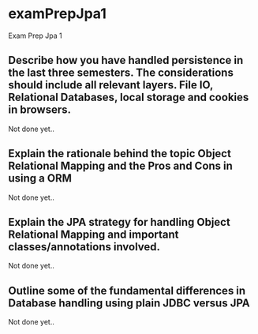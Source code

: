 # examPrepJpa1
Exam Prep Jpa 1

## Describe how you have handled persistence in the last three semesters. The considerations should include all relevant layers. File IO, Relational Databases, local storage and cookies in browsers. 
Not done yet..

## Explain the rationale behind the topic Object Relational Mapping and the Pros and Cons in using a ORM
Not done yet..

## Explain the JPA strategy for handling Object Relational Mapping and important classes/annotations involved.
Not done yet..

## Outline some of the fundamental differences in Database handling using plain JDBC versus JPA
Not done yet..
